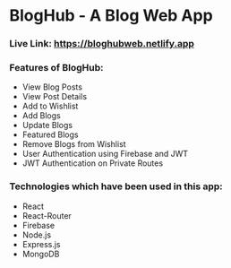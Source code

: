 # BlogHub - A Blog Web App

### Live Link: https://bloghubweb.netlify.app

### Features of BlogHub:

- View Blog Posts
- View Post Details
- Add to Wishlist
- Add Blogs
- Update Blogs
- Featured Blogs
- Remove Blogs from Wishlist
- User Authentication using Firebase and JWT
- JWT Authentication on Private Routes

### Technologies which have been used in this app:

- React
- React-Router
- Firebase
- Node.js
- Express.js
- MongoDB